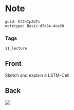 # Note
```
guid: Kt2<IpAd7s
notetype: Basic-d7a3e-4ce08
```

### Tags
```
11_lecture
```

## Front
Sketch and explain a LSTM-Cell

## Back
<img src="paste-278b5d90489dd772bd839c92c890306457963246.jpg">
